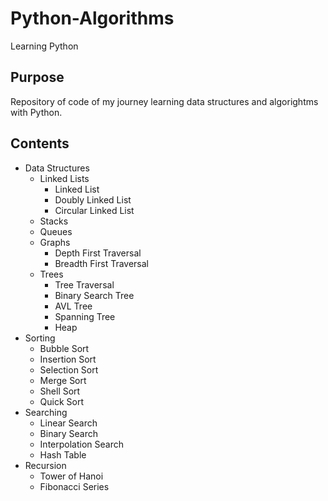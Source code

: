 # Python-Algorithms
Learning Python


## Purpose
Repository of code of my journey learning data structures and algorightms with Python.


## Contents
* Data Structures
  * Linked Lists
    * Linked List
    * Doubly Linked List
    * Circular Linked List
  * Stacks
  * Queues
  * Graphs
    * Depth First Traversal
    * Breadth First Traversal
  * Trees
    * Tree Traversal
    * Binary Search Tree
    * AVL Tree
    * Spanning Tree
    * Heap
* Sorting
  * Bubble Sort
  * Insertion Sort
  * Selection Sort
  * Merge Sort
  * Shell Sort
  * Quick Sort
* Searching
  * Linear Search
  * Binary Search
  * Interpolation Search
  * Hash Table
* Recursion
  * Tower of Hanoi
  * Fibonacci Series
